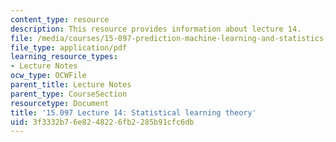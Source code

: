 ```yaml
---
content_type: resource
description: This resource provides information about lecture 14.
file: /media/courses/15-097-prediction-machine-learning-and-statistics-spring-2012/3f3332b76e8248226fb2285b91cfc6db_MIT15_097S12_lec14.pdf
file_type: application/pdf
learning_resource_types:
- Lecture Notes
ocw_type: OCWFile
parent_title: Lecture Notes
parent_type: CourseSection
resourcetype: Document
title: '15.097 Lecture 14: Statistical learning theory'
uid: 3f3332b7-6e82-4822-6fb2-285b91cfc6db
---
```

